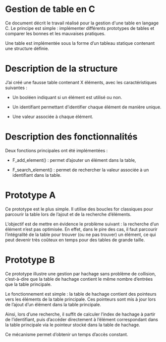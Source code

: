 # Gestion de table en C

Ce document décrit le travail réalisé pour la gestion d'une table en langage C.
Le principe est simple : implémenter différents prototypes de tables et comparer les bonnes et les mauvaises pratiques.

Une table est implémentée sous la forme d’un tableau statique contenant une structure définie.

# Description de la structure

J’ai créé une fausse table contenant X éléments, avec les caractéristiques suivantes :

- Un booléen indiquant si un élément est utilisé ou non.

- Un identifiant permettant d’identifier chaque élément de manière unique.

- Une valeur associée à chaque élément.

# Description des fonctionnalités

Deux fonctions principales ont été implémentées :

- F_add_element() : permet d’ajouter un élément dans la table,

- F_search_element() : permet de rechercher la valeur associée à un identifiant dans la table.

# Prototype A

Ce prototype est le plus simple.
Il utilise des boucles for classiques pour parcourir la table lors de l’ajout et de la recherche d’éléments.

L’objectif est de mettre en évidence le problème suivant :
la recherche d’un élément n’est pas optimisée.
En effet, dans le pire des cas, il faut parcourir l’intégralité de la table pour trouver (ou ne pas trouver) un élément, ce qui peut devenir très coûteux en temps pour des tables de grande taille.

# Prototype B

Ce prototype illustre une gestion par hachage sans problème de collision, c’est-à-dire que la table de hachage contient le même nombre d’entrées que la table principale.

Le fonctionnement est simple :
la table de hachage contient des pointeurs vers les éléments de la table principale.
Ces pointeurs sont mis à jour lors de l’ajout d’un élément dans la table principale.

Ainsi, lors d’une recherche, il suffit de calculer l’index de hachage à partir de l’identifiant, puis d’accéder directement à l’élément correspondant dans la table principale via le pointeur stocké dans la table de hachage.

Ce mécanisme permet d’obtenir un temps d’accès constant.
